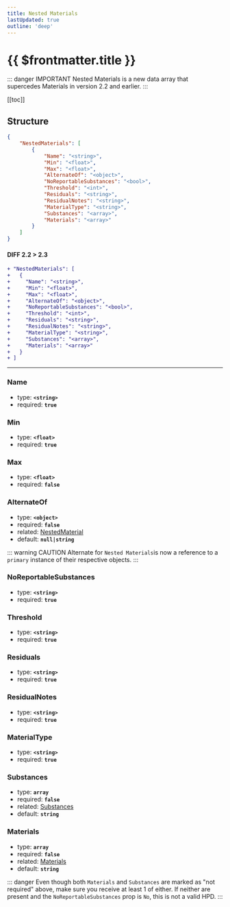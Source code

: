 ```yaml
---
title: Nested Materials
lastUpdated: true
outline: 'deep'
---
```


# {{ $frontmatter.title }}

::: danger IMPORTANT
Nested Materials is a new data array that supercedes Materials in version 2.2 and earlier.
:::

[[toc]]

## Structure

```json
{
	"NestedMaterials": [
		{
			"Name": "<string>",
			"Min": "<float>",
			"Max": "<float>",
			"AlternateOf": "<object>",
			"NoReportableSubstances": "<bool>",
			"Threshold": "<int>",
			"Residuals": "<string>",
			"ResidualNotes": "<string>",
			"MaterialType": "<string>",
			"Substances": "<array>",
			"Materials": "<array>"
		}
	]
}
```

#### DIFF 2.2 > 2.3

```diff
+ "NestedMaterials": [
+   {
+     "Name": "<string>",
+     "Min": "<float>",
+     "Max": "<float>",
+     "AlternateOf": "<object>",
+     "NoReportableSubstances": "<bool>",
+     "Threshold": "<int>",
+     "Residuals": "<string>",
+     "ResidualNotes": "<string>",
+     "MaterialType": "<string>",
+     "Substances": "<array>",
+     "Materials": "<array>"
+   }
+ ]
```

---

### Name

- type: **`<string>`**
- required: **`true`**

### Min

- type: **`<float>`**
- required: **`true`**

### Max

- type: **`<float>`**
- required: **`false`**

### AlternateOf

- type: **`<object>`**
- required: **`false`**
- related: [NestedMaterial](./#app)
- default: **`null|string`**

::: warning CAUTION
Alternate for `Nested Materials`is now a reference to a `primary` instance of their respective objects.
:::

### NoReportableSubstances

- type: **`<string>`**
- required: **`true`**

### Threshold

- type: **`<string>`**
- required: **`true`**

### Residuals

- type: **`<string>`**
- required: **`true`**

### ResidualNotes

- type: **`<string>`**
- required: **`true`**

### MaterialType

- type: **`<string>`**
- required: **`true`**

### Substances

- type: **`array`**
- required: **`false`**
- related: [Substances](./substances/)
- default: **`string`**

### Materials

- type: **`array`**
- required: **`false`**
- related: [Materials](./materials/)
- default: **`string`**

::: danger
Even though both `Materials` and `Substances` are marked as "not required" above, make sure you receive at least 1 of either. If neither are present and the `NoReportableSubstances` prop is `No`, this is not a valid HPD.
:::
